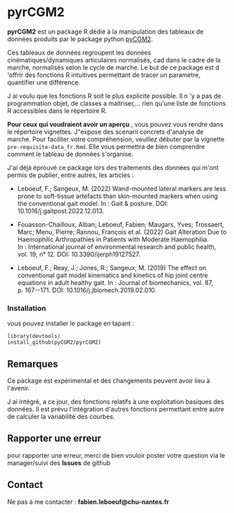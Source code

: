 # pyrCGM2

**pyrCGM2** est un package R dédié à la manipulation des tableaux de données produits par le package python [pyCGM2](https://pycgm2.netlify.app/).

Ces tableaux de données regroupent les données cinématiques/dynamiques articulaires normalisés, cad dans le cadre de la marche, normalisés selon le cycle de marche. Le but de ce package est d 'offrir des fonctions R intuitives permettant de tracer un paramètre, quantifier une différence.

J ai voulu que les fonctions R soit le plus explicite possible. Il n 'y a pas de programmation objet, de classes a maitriser,... rien qu'une liste de fonctions R accessibles dans le répertoire R.

**Pour ceux qui voudraient avoir un aperçu** , vous pouvez vous rendre dans le répertoire vignettes. J"expose des scenarii concrets d'analyse de marche. Pour faciliter votre compréhension, veuillez débuter par la vignette `pre-requisite-data_fr.Rmd`. Elle vous permettra de bien comprendre comment le tableau de données s'organise.

J'ai déjà éprouvé ce package lors des traitements des données qui m'ont permis de publier, entre autres, les articles :

-   Leboeuf, F.; Sangeux, M. (2022) Wand-mounted lateral markers are less prone to soft-tissue artefacts than skin-mounted markers when using the conventional gait model. In : Gait & posture. DOI: 10.1016/j.gaitpost.2022.12.013.

-   Fouasson-Chailloux, Alban; Leboeuf, Fabien; Maugars, Yves; Trossaert, Marc; Menu, Pierre; Rannou, François et al. (2022) Gait Alteration Due to Haemophilic Arthropathies in Patients with Moderate Haemophilia. In : International journal of environmental research and public health, vol. 19, n° 12. DOI: 10.3390/ijerph19127527.

-   Leboeuf, F.; Reay, J.; Jones, R.; Sangeux, M. (2019) The effect on conventional gait model kinematics and kinetics of hip joint centre equations in adult healthy gait. In : Journal of biomechanics, vol. 87, p. 167--171. DOI: 10.1016/j.jbiomech.2019.02.010.

### Installation

vous pouvez installer le package en tapant :

```{r}
library(devtools)
install_github(pyCGM2/pyrCGM2)
```

## Remarques

Ce package est expérimental et des changements peuvent avoir lieu à l'avenir.

J ai intégré, a ce jour, des fonctions relatifs à une exploitation basiques des données. Il est prévu l\'intégration d'autres fonctions permettant entre autre de calculer la variabilité des courbes.

## Rapporter une erreur

pour rapporter une erreur, merci de bien vouloir poster votre question via le manager/suivi des **Issues** de github

## Contact

Ne pas à me contacter : **fabien.leboeuf\@chu-nantes.fr**
